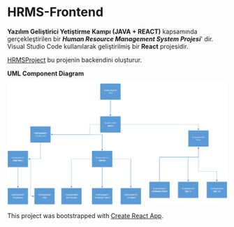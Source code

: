 # HRMS-Frontend
**Yazılım Geliştirici Yetiştirme Kampı (JAVA + REACT)** kapsamında gerçekleştirilen bir **_Human Resource Management System Projesi_**' dir.
Visual Studio Code kullanılarak geliştirilmiş bir **React** projesidir.

 [HRMSProject](https://github.com/esmakzlkaya/HRMS) bu projenin backendini oluşturur. 


 **UML Component Diagram** 

 ![UmlDiagram](https://github.com/esmakzlkaya/hrms-frontend/blob/master/images/hrmsFrontendUmlDiagram.png)



This project was bootstrapped with [Create React App](https://github.com/facebook/create-react-app).